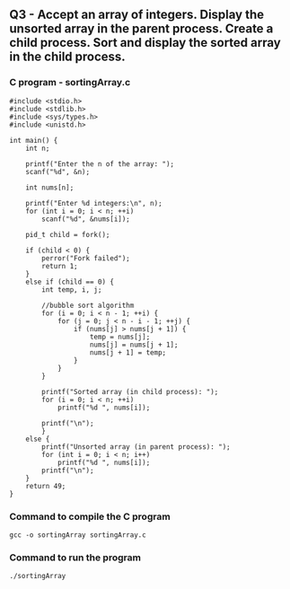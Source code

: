## Q3 - Accept an array of integers. Display the unsorted array in the parent process. Create a child process. Sort and display the sorted array in the child process.

### C program - **sortingArray.c**
```
#include <stdio.h>
#include <stdlib.h>
#include <sys/types.h>
#include <unistd.h>

int main() {
    int n;

    printf("Enter the n of the array: ");
    scanf("%d", &n);

    int nums[n];

    printf("Enter %d integers:\n", n);
    for (int i = 0; i < n; ++i)
        scanf("%d", &nums[i]);

    pid_t child = fork();

    if (child < 0) {
        perror("Fork failed");
        return 1;
    }
    else if (child == 0) {
        int temp, i, j;
        
        //bubble sort algorithm
        for (i = 0; i < n - 1; ++i) {
            for (j = 0; j < n - i - 1; ++j) {
                if (nums[j] > nums[j + 1]) {
                    temp = nums[j];
                    nums[j] = nums[j + 1];
                    nums[j + 1] = temp;
                }
            }
        }

        printf("Sorted array (in child process): ");
        for (i = 0; i < n; ++i)
            printf("%d ", nums[i]);
        
        printf("\n");
    	} 
    else {
        printf("Unsorted array (in parent process): ");
       	for (int i = 0; i < n; i++)
        	printf("%d ", nums[i]);
        printf("\n");
    }
    return 49;
}
```

### Command to compile the C program
```
gcc -o sortingArray sortingArray.c
```

### Command to run the program
```
./sortingArray
```


